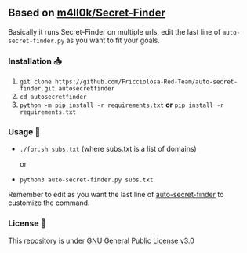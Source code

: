 
## Based on [m4ll0k/Secret-Finder](https://github.com/m4ll0k/SecretFinder)

Basically it runs Secret-Finder on multiple urls, edit the last line of
`auto-secret-finder.py` as you want to fit your goals.

### Installation 📥

1. `git clone https://github.com/Fricciolosa-Red-Team/auto-secret-finder.git autosecretfinder`
2. `cd autosecretfinder`
3. `python -m pip install -r requirements.txt` **or** `pip install -r requirements.txt`

### Usage 🚀
- `./for.sh subs.txt` (where subs.txt is a list of domains)

  or 

- `python3 auto-secret-finder.py subs.txt`

Remember to edit as you want the last line of [auto-secret-finder](https://github.com/Fricciolosa-Red-Team/auto-secret-finder/blob/main/auto-secret-finder.py#L31) to customize the command.

### License 📜

This repository is under [GNU General Public License v3.0](https://github.com/Fricciolosa-Red-Team/auto-secret-finder/blob/main/LICENSE)
